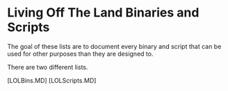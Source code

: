 # Living Off The Land Binaries and Scripts

The goal of these lists are to document every binary and script that can be used for other purposes than they are designed to. 

There are two different lists.

[LOLBins.MD]
[LOLScripts.MD]

